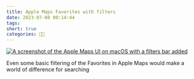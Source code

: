 ```yaml
---
title: Apple Maps Favorites with filters
date: 2023-07-08 00:14:44
tags:
short: true
categories: 👨‍🎨
---
```


[![A screenshot of the Apple Maps UI on macOS with a filters bar added](https://thomas.design/media/blog/MapsFavoriteswithfilteringPREVIEW.png)](https://thomas.design/media/blog/MapsFavoriteswithfiltering.png)

Even some basic filtering of the Favorites in Apple Maps would make a world of difference for searching
